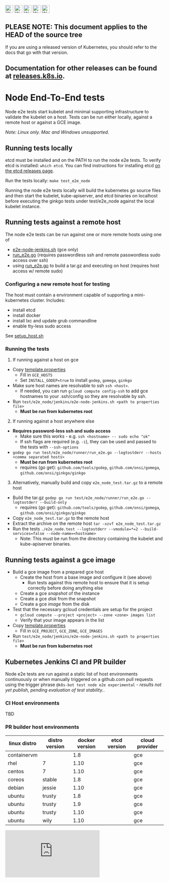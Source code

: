 <!-- BEGIN MUNGE: UNVERSIONED_WARNING -->

<!-- BEGIN STRIP_FOR_RELEASE -->

<img src="http://kubernetes.io/img/warning.png" alt="WARNING"
     width="25" height="25">
<img src="http://kubernetes.io/img/warning.png" alt="WARNING"
     width="25" height="25">
<img src="http://kubernetes.io/img/warning.png" alt="WARNING"
     width="25" height="25">
<img src="http://kubernetes.io/img/warning.png" alt="WARNING"
     width="25" height="25">
<img src="http://kubernetes.io/img/warning.png" alt="WARNING"
     width="25" height="25">

<h2>PLEASE NOTE: This document applies to the HEAD of the source tree</h2>

If you are using a released version of Kubernetes, you should
refer to the docs that go with that version.

Documentation for other releases can be found at
[releases.k8s.io](http://releases.k8s.io).
</strong>
--

<!-- END STRIP_FOR_RELEASE -->

<!-- END MUNGE: UNVERSIONED_WARNING -->

# Node End-To-End tests

Node e2e tests start kubelet and minimal supporting infrastructure to validate the kubelet on a host.
Tests can be run either locally, against a remote host or against a GCE image.

*Note: Linux only. Mac and Windows unsupported.*

## Running tests locally

etcd must be installed and on the PATH to run the node e2e tests.  To verify etcd is installed: `which etcd`.
You can find instructions for installing etcd [on the etcd releases page](https://github.com/coreos/etcd/releases).

Run the tests locally: `make test_e2e_node`

Running the node e2e tests locally will build the kubernetes go source files and then start the
kubelet, kube-apiserver, and etcd binaries on localhost before executing the ginkgo tests under
test/e2e_node against the local kubelet instance.

## Running tests against a remote host

The node e2e tests can be run against one or more remote hosts using one of
* [e2e-node-jenkins.sh](../../test/e2e_node/jenkins/e2e-node-jenkins.sh) (gce only)
* [run_e2e.go](../../test/e2e_node/runner/run_e2e.go) (requires passwordless ssh and remote passwordless sudo access over ssh)
* using [run_e2e.go](../../test/e2e_node/runner/run_e2e.go) to build a tar.gz and executing on host (requires host access w/ remote sudo)

### Configuring a new remote host for testing

The host must contain a environment capable of supporting a mini-kubernetes cluster.  Includes:
* install etcd
* install docker
* install lxc and update grub commandline
* enable tty-less sudo access

See [setup_host.sh](../../test/e2e_node/environment/setup_host.sh)

### Running the tests

1. If running against a host on gce
  * Copy [template.properties](../../test/e2e_node/jenkins/template.properties)
    * Fill in `GCE_HOSTS`
    * Set `INSTALL_GODEP=true` to install `godep`, `gomega`, `ginkgo`
  * Make sure host names are resolvable to ssh `ssh <host>`.
    * If needed, you can run `gcloud compute config-ssh` to add gce hostnames to your .ssh/config so they are resolvable by ssh.
  * Run `test/e2e_node/jenkins/e2e-node-jenkins.sh <path to properties file>`
    * **Must be run from kubernetes root**

2. If running against a host anywhere else
  * **Requires password-less ssh and sudo access**
    * Make sure this works - e.g. `ssh <hostname> -- sudo echo "ok"`
    * If ssh flags are required (e.g. `-i`), they can be used and passed to the tests with `--ssh-options`
  * `godep go run test/e2e_node/runner/run_e2e.go --logtostderr --hosts <comma separated hosts>`
    * **Must be run from kubernetes root**
    * requires (go get): `github.com/tools/godep`, `github.com/onsi/gomega`, `github.com/onsi/ginkgo/ginkgo`

3. Alternatively, manually build and copy `e2e_node_test.tar.gz` to a remote host
  * Build the tar.gz `godep go run test/e2e_node/runner/run_e2e.go --logtostderr --build-only`
    * requires (go get): `github.com/tools/godep`, `github.com/onsi/gomega`, `github.com/onsi/ginkgo/ginkgo`
  * Copy `e2e_node_test.tar.gz` to the remote host
  * Extract the archive on the remote host `tar -xzvf e2e_node_test.tar.gz`
  * Run the tests `./e2e_node.test --logtostderr --vmodule=*=2 --build-services=false --node-name=<hostname>`
    * Note: This must be run from the directory containing the kubelet and kube-apiserver binaries.

## Running tests against a gce image

* Build a gce image from a prepared gce host
  * Create the host from a base image and configure it (see above)
    * Run tests against this remote host to ensure that it is setup correctly before doing anything else
  * Create a gce *snapshot* of the instance
  * Create a gce *disk* from the snapshot
  * Create a gce *image* from the disk
* Test that the necessary gcloud credentials are setup for the project
  * `gcloud compute --project <project> --zone <zone> images list`
  * Verify that your image appears in the list
* Copy [template.properties](../../test/e2e_node/jenkins/template.properties)
  * Fill in `GCE_PROJECT`, `GCE_ZONE`, `GCE_IMAGES`
* Run `test/e2e_node/jenkins/e2e-node-jenkins.sh <path to properties file>`
  * **Must be run from kubernetes root**

## Kubernetes Jenkins CI and PR builder

Node e2e tests are run against a static list of host environments continuously or when manually triggered on a github.com
pull requests using the trigger phrase `@k8s-bot test node e2e experimental` - *results not yet publish, pending
evaluation of test stability.*.


### CI Host environments

TBD

### PR builder host environments

| linux distro    | distro version | docker version | etcd version | cloud provider |
|-----------------|----------------|----------------|--------------|----------------|
| containervm     |                | 1.8            |              | gce            |
| rhel            | 7              | 1.10           |              | gce            |
| centos          | 7              | 1.10           |              | gce            |
| coreos          | stable         | 1.8            |              | gce            |
| debian          | jessie         | 1.10           |              | gce            |
| ubuntu          | trusty         | 1.8            |              | gce            |
| ubuntu          | trusty         | 1.9            |              | gce            |
| ubuntu          | trusty         | 1.10           |              | gce            |
| ubuntu          | wily           | 1.10           |              | gce            |







<!-- BEGIN MUNGE: GENERATED_ANALYTICS -->
[![Analytics](https://kubernetes-site.appspot.com/UA-36037335-10/GitHub/docs/devel/e2e-node-tests.md?pixel)]()
<!-- END MUNGE: GENERATED_ANALYTICS -->
